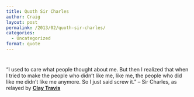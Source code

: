 ```yaml
---
title: Quoth Sir Charles
author: Craig
layout: post
permalink: /2013/02/quoth-sir-charles/
categories:
  - Uncategorized
format: quote
---
```

# 

“I used to care what people thought about me. But then I realized that when I tried to make the people who didn’t like me, like me, the people who did like me didn’t like me anymore. So I just said screw it.” – Sir Charles, as relayed by [****Clay Travis****][1]

 [1]: http://outkickthecoverage.com/confession-i-like-darren-rovell.php